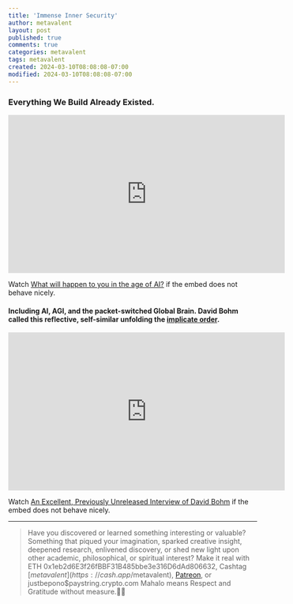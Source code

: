 ```yaml
---
title: 'Immense Inner Security'
author: metavalent
layout: post
published: true
comments: true
categories: metavalent
tags: metavalent
created: 2024-03-10T08:08:08-07:00
modified: 2024-03-10T08:08:08-07:00
---
```


### Everything We Build Already Existed.

<!-- YouTube Player -->
<iframe id="ytplayer" type="text/html" class="center" width="560" height="320" src="https://www.youtube.com/embed/Bm7YfElJfIA" frameborder="0"></iframe>

Watch [What will happen to you in the age of AI?](https://youtu.be/Bm7YfElJfIA) if the embed does not behave nicely.

#### Including AI, AGI, and the packet-switched Global Brain. David Bohm called this reflective, self-similar unfolding the [implicate order](https://metavalent.com/metavalent/2024/03/10/11-11-11-Nature-Of-Turning-Points.html).

<!-- YouTube Player -->
<iframe id="ytplayer" type="text/html" class="center" width="560" height="320" src="https://www.youtube.com/embed/LdwXb4xaKVGSZVob&t=3470" frameborder="0"></iframe>

Watch [An Excellent, Previously Unreleased Interview of David Bohm](https://youtu.be/LdwXb4xaKVGSZVob&t=3470) if the embed does not behave nicely.

---
> Have you discovered or learned something interesting or valuable? Something that piqued your imagination, sparked creative insight, deepened research, enlivened discovery, or shed new light upon other academic, philosophical, or spiritual interest? Make it real with ETH 0x1eb2d6E3f26fBBF31B485bbe3e316D6dAd806632, Cashtag [$metavalent](https://cash.app/$metavalent), [Patreon](https://patreon.com/metavalent), or justbepono$paystring.crypto.com Mahalo means Respect and Gratitude without measure.🙏🏼
